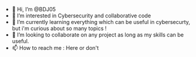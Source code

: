 - 👋 Hi, I’m @BDJ05
- 👀 I’m interested in Cybersecurity and collaborative code
- 🌱 I’m currently learning everything which can be useful in cybersecurty, but i'm curious about so many topics !
- 💞️ I’m looking to collaborate on any project as long as my skills can be useful.
- 📫 How to reach me : Here or don't

<!---
BDJ05/BDJ05 is a ✨ special ✨ repository because its `README.md` (this file) appears on your GitHub profile.
You can click the Preview link to take a look at your changes.
--->
